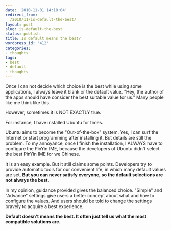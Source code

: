 ```yaml
---
date: '2010-11-01 14:18:04'
redirect_from:
  /2010/11/is-default-the-best/
layout: post
slug: is-default-the-best
status: publish
title: Is default means the best?
wordpress_id: '412'
categories:
- thoughts
tags:
- best
- default
- thoughts
---
```


Once I can not decide which choice is the best while using some applications, I always leave it blank or the default value. "Hey, the author of the apps should have consider the best suitable value for us." Many people like me think like this.

However, sometimes it is NOT EXACTLY true.

For instance, I have installed Ubuntu for times.

Ubuntu aims to become the "Out-of-the-box" system. Yes, I can surf the Internet or start programming after installing it. But details are still the problem. To my annoyance, once I finish the installation, I ALWAYS have to configure the PinYin IME, because the developers of Ubuntu didn't select the best PinYin IME for we Chinese.

It is an easy example. But it still claims some points. Developers try to provide automatic tools for our convenient life, in which many default values are set. **But you can never satisfy everyone, so the default selections are not always the best.**

In my opinion, guidance provided gives the balanced choice. "Simple" and "Advance" settings give users a better concept about what and how to configure the values. And users should be told to change the settings bravely to acquire a best experience.

**Default doesn't means the best. It often just tell us what the most compatible solutions are.**
